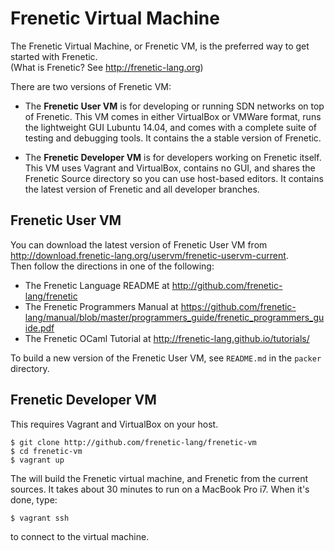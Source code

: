 # Frenetic Virtual Machine

The Frenetic Virtual Machine, or Frenetic VM, is the preferred way to get started with Frenetic.  
(What is Frenetic?  See http://frenetic-lang.org)

There are two versions of Frenetic VM:

* The __Frenetic User VM__ is for developing or running SDN networks on top of Frenetic.  This VM comes in either
VirtualBox or VMWare format,
runs the lightweight GUI Lubuntu 14.04, and comes with a complete suite of testing and debugging tools.  It contains
the a stable version of Frenetic.

* The __Frenetic Developer VM__ is for developers working on Frenetic itself.  This VM uses Vagrant and VirtualBox, contains
no GUI, and shares the Frenetic Source directory so you can use host-based editors.  It contains the latest version of
Frenetic and all developer branches.     

## Frenetic User VM

You can download the latest version of Frenetic User VM from http://download.frenetic-lang.org/uservm/frenetic-uservm-current.  
Then follow the directions in one of the following:

- The Frenetic Language README at http://github.com/frenetic-lang/frenetic
- The Frenetic Programmers Manual at 
  https://github.com/frenetic-lang/manual/blob/master/programmers_guide/frenetic_programmers_guide.pdf
- The Frenetic OCaml Tutorial at http://frenetic-lang.github.io/tutorials/

To build a new version of the Frenetic User VM, see `README.md` in the `packer` directory.  

## Frenetic Developer VM

This requires Vagrant and VirtualBox on your host.  

    $ git clone http://github.com/frenetic-lang/frenetic-vm
    $ cd frenetic-vm
    $ vagrant up

The will build the Frenetic virtual machine, and Frenetic from the current sources.  It takes about 30 minutes
to run on a MacBook Pro i7.  When it's done, type:

    $ vagrant ssh

to connect to the virtual machine.
